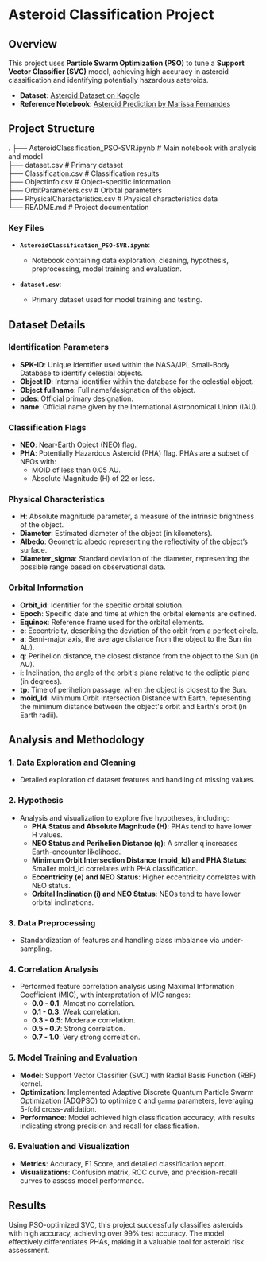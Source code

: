 # Asteroid Classification Project

## Overview

This project uses **Particle Swarm Optimization (PSO)** to tune a **Support Vector Classifier (SVC)** model, achieving high accuracy in asteroid classification and identifying potentially hazardous asteroids.

- **Dataset**: [Asteroid Dataset on Kaggle](https://www.kaggle.com/datasets/sakhawat18/asteroid-dataset/data)
- **Reference Notebook**: [Asteroid Prediction by Marissa Fernandes](https://www.kaggle.com/code/marissafernandes/asteroid-prediction)

## Project Structure

.
├── AsteroidClassification_PSO-SVR.ipynb   # Main notebook with analysis and model  
├── dataset.csv                            # Primary dataset  
├── Classification.csv                     # Classification results  
├── ObjectInfo.csv                         # Object-specific information  
├── OrbitParameters.csv                    # Orbital parameters  
├── PhysicalCharacteristics.csv            # Physical characteristics data  
└── README.md                              # Project documentation

### Key Files

- **`AsteroidClassification_PSO-SVR.ipynb`**: 
  - Notebook containing data exploration, cleaning, hypothesis, preprocessing, model training and evaluation.

- **`dataset.csv`**: 
  - Primary dataset used for model training and testing.
 
## Dataset Details

### Identification Parameters

- **SPK-ID**: Unique identifier used within the NASA/JPL Small-Body Database to identify celestial objects.
- **Object ID**: Internal identifier within the database for the celestial object.
- **Object fullname**: Full name/designation of the object.
- **pdes**: Official primary designation.
- **name**: Official name given by the International Astronomical Union (IAU).

### Classification Flags

- **NEO**: Near-Earth Object (NEO) flag.
- **PHA**: Potentially Hazardous Asteroid (PHA) flag. PHAs are a subset of NEOs with:
  - MOID of less than 0.05 AU.
  - Absolute Magnitude (H) of 22 or less.

### Physical Characteristics

- **H**: Absolute magnitude parameter, a measure of the intrinsic brightness of the object.
- **Diameter**: Estimated diameter of the object (in kilometers).
- **Albedo**: Geometric albedo representing the reflectivity of the object’s surface.
- **Diameter_sigma**: Standard deviation of the diameter, representing the possible range based on observational data.

### Orbital Information

- **Orbit_id**: Identifier for the specific orbital solution.
- **Epoch**: Specific date and time at which the orbital elements are defined.
- **Equinox**: Reference frame used for the orbital elements.
- **e**: Eccentricity, describing the deviation of the orbit from a perfect circle.
- **a**: Semi-major axis, the average distance from the object to the Sun (in AU).
- **q**: Perihelion distance, the closest distance from the object to the Sun (in AU).
- **i**: Inclination, the angle of the orbit's plane relative to the ecliptic plane (in degrees).
- **tp**: Time of perihelion passage, when the object is closest to the Sun.
- **moid_ld**: Minimum Orbit Intersection Distance with Earth, representing the minimum distance between the object's orbit and Earth's orbit (in Earth radii).

## Analysis and Methodology

### 1. Data Exploration and Cleaning
   - Detailed exploration of dataset features and handling of missing values.

### 2. Hypothesis
   - Analysis and visualization to explore five hypotheses, including:
     - **PHA Status and Absolute Magnitude (H)**: PHAs tend to have lower H values.
     - **NEO Status and Perihelion Distance (q)**: A smaller q increases Earth-encounter likelihood.
     - **Minimum Orbit Intersection Distance (moid_ld) and PHA Status**: Smaller moid_ld correlates with PHA classification.
     - **Eccentricity (e) and NEO Status**: Higher eccentricity correlates with NEO status.
     - **Orbital Inclination (i) and NEO Status**: NEOs tend to have lower orbital inclinations.

### 3. Data Preprocessing
   - Standardization of features and handling class imbalance via under-sampling.

### 4. Correlation Analysis
   - Performed feature correlation analysis using Maximal Information Coefficient (MIC), with interpretation of MIC ranges:
     - **0.0 - 0.1**: Almost no correlation.
     - **0.1 - 0.3**: Weak correlation.
     - **0.3 - 0.5**: Moderate correlation.
     - **0.5 - 0.7**: Strong correlation.
     - **0.7 - 1.0**: Very strong correlation.

### 5. Model Training and Evaluation

   - **Model**: Support Vector Classifier (SVC) with Radial Basis Function (RBF) kernel.
   - **Optimization**: Implemented Adaptive Discrete Quantum Particle Swarm Optimization (ADQPSO) to optimize `C` and `gamma` parameters, leveraging 5-fold cross-validation.
   - **Performance**: Model achieved high classification accuracy, with results indicating strong precision and recall for classification.

### 6. Evaluation and Visualization
   - **Metrics**: Accuracy, F1 Score, and detailed classification report.
   - **Visualizations**: Confusion matrix, ROC curve, and precision-recall curves to assess model performance.

## Results

Using PSO-optimized SVC, this project successfully classifies asteroids with high accuracy, achieving over 99% test accuracy. The model effectively differentiates PHAs, making it a valuable tool for asteroid risk assessment.
